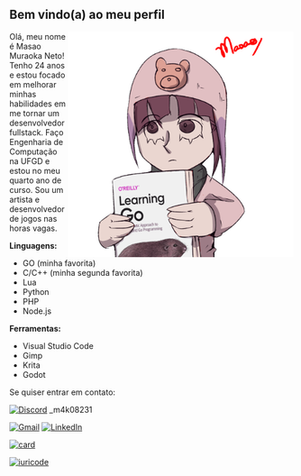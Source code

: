 <h2> Bem vindo(a) ao meu perfil </h2>

<img src="rain.png" alt="lain-golang" min-width="400px" max-width="400px" width="400px" align="right">

Olá, meu nome é Masao Muraoka Neto! Tenho 24 anos e estou focado em melhorar minhas habilidades em me tornar um desenvolvedor fullstack. Faço Engenharia de Computação na UFGD e estou no meu quarto ano de curso. Sou um artista e desenvolvedor de jogos nas horas vagas. 

**Linguagens:**
- GO (minha favorita)
- C/C++ (minha segunda favorita)
- Lua 
- Python
- PHP
- Node.js

**Ferramentas:**
- Visual Studio Code
- Gimp
- Krita
- Godot 

Se quiser entrar em contato:

<a href="#" title="Discord">
  <img src="https://img.shields.io/badge/-Discord-7289DA?style=flat-square&logo=Discord&logoColor=white&link=#" alt="Discord"/></a> _m4k08231
<p align="left"> 

<a href="mailto:mm.neto2007@gmail.com" title="Gmail">
  <img src="https://img.shields.io/badge/-Gmail-FF0000?style=flat-square&labelColor=FF0000&logo=gmail&logoColor=white&link=mailto:mm.neto2007@gmail.com" alt="Gmail"/></a>

<a href="https://www.linkedin.com/in/masao-muraoka-53a772224/" title="LinkedIn">
  <img src="https://img.shields.io/badge/-Linkedin-0e76a8?style=flat-square&logo=Linkedin&logoColor=white&link=https://www.linkedin.com/in/masao-muraoka-53a772224/" alt="LinkedIn"/></a>

</p>

[![card](https://github-readme-stats.vercel.app/api?username=mako8231&theme=tokyonight&show_icons=true)](https://github.com/anuraghazra/github-readme-stats)

[![iuricode](https://github-readme-stats.vercel.app/api/top-langs/?username=mako8231&hide=html&layout=compact&theme=tokyonight)](https://github.com/anuraghazra/github-readme-stats)
